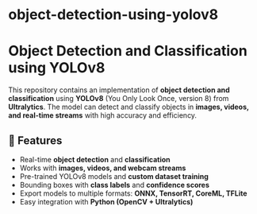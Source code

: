 # object-detection-using-yolov8
# Object Detection and Classification using YOLOv8  

This repository contains an implementation of **object detection and classification** using **YOLOv8** (You Only Look Once, version 8) from **Ultralytics**. The model can detect and classify objects in **images, videos, and real-time streams** with high accuracy and efficiency.  


## 🚀 Features  
- Real-time **object detection** and **classification**  
- Works with **images, videos, and webcam streams**  
- Pre-trained YOLOv8 models and **custom dataset training**  
- Bounding boxes with **class labels** and **confidence scores**  
- Export models to multiple formats: **ONNX, TensorRT, CoreML, TFLite**  
- Easy integration with **Python (OpenCV + Ultralytics)**  
